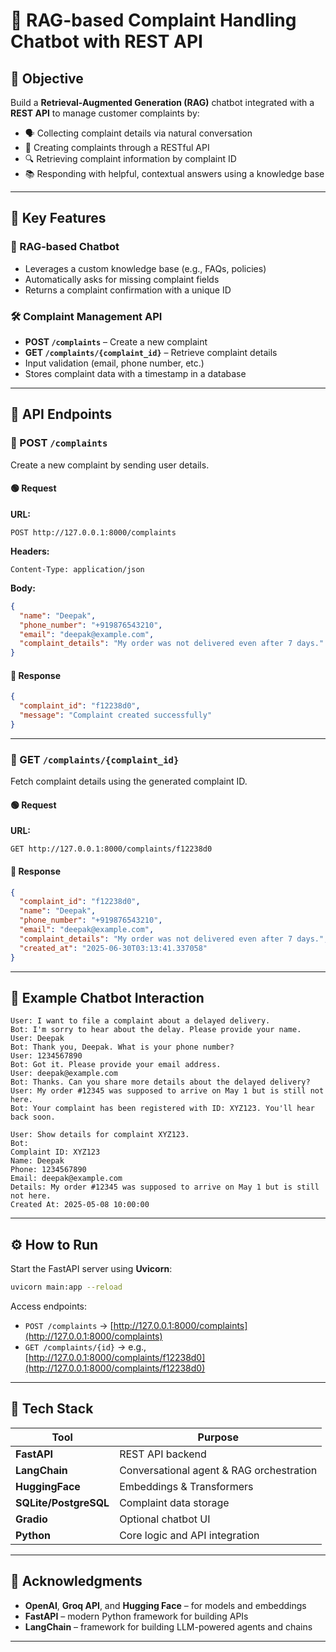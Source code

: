 # 🤖 RAG-based Complaint Handling Chatbot with REST API

## 📌 Objective

Build a **Retrieval-Augmented Generation (RAG)** chatbot integrated with a **REST API** to manage customer complaints by:

- 🗣️ Collecting complaint details via natural conversation
- 🧾 Creating complaints through a RESTful API
- 🔍 Retrieving complaint information by complaint ID
- 📚 Responding with helpful, contextual answers using a knowledge base

---

## 🚀 Key Features

### 🧠 RAG-based Chatbot
- Leverages a custom knowledge base (e.g., FAQs, policies)
- Automatically asks for missing complaint fields
- Returns a complaint confirmation with a unique ID

### 🛠️ Complaint Management API
- **POST `/complaints`** – Create a new complaint
- **GET `/complaints/{complaint_id}`** – Retrieve complaint details
- Input validation (email, phone number, etc.)
- Stores complaint data with a timestamp in a database

---

## 📂 API Endpoints

### 🔹 POST `/complaints`

Create a new complaint by sending user details.

#### 🟢 Request

**URL:**
```
POST http://127.0.0.1:8000/complaints
```

**Headers:**
```
Content-Type: application/json
```

**Body:**
```json
{
  "name": "Deepak",
  "phone_number": "+919876543210",
  "email": "deepak@example.com",
  "complaint_details": "My order was not delivered even after 7 days."
}
```

#### 🔵 Response

```json
{
  "complaint_id": "f12238d0",
  "message": "Complaint created successfully"
}
```

---

### 🔹 GET `/complaints/{complaint_id}`

Fetch complaint details using the generated complaint ID.

#### 🟢 Request

**URL:**
```
GET http://127.0.0.1:8000/complaints/f12238d0
```

#### 🔵 Response

```json
{
  "complaint_id": "f12238d0",
  "name": "Deepak",
  "phone_number": "+919876543210",
  "email": "deepak@example.com",
  "complaint_details": "My order was not delivered even after 7 days.",
  "created_at": "2025-06-30T03:13:41.337058"
}
```

---

## 💬 Example Chatbot Interaction

```text
User: I want to file a complaint about a delayed delivery.
Bot: I'm sorry to hear about the delay. Please provide your name.
User: Deepak
Bot: Thank you, Deepak. What is your phone number?
User: 1234567890
Bot: Got it. Please provide your email address.
User: deepak@example.com
Bot: Thanks. Can you share more details about the delayed delivery?
User: My order #12345 was supposed to arrive on May 1 but is still not here.
Bot: Your complaint has been registered with ID: XYZ123. You'll hear back soon.

User: Show details for complaint XYZ123.
Bot:
Complaint ID: XYZ123  
Name: Deepak  
Phone: 1234567890  
Email: deepak@example.com  
Details: My order #12345 was supposed to arrive on May 1 but is still not here.  
Created At: 2025-05-08 10:00:00
```

---

## ⚙️ How to Run

Start the FastAPI server using **Uvicorn**:

```bash
uvicorn main:app --reload
```

Access endpoints:

- `POST /complaints` → [http://127.0.0.1:8000/complaints](http://127.0.0.1:8000/complaints)  
- `GET /complaints/{id}` → e.g., [http://127.0.0.1:8000/complaints/f12238d0](http://127.0.0.1:8000/complaints/f12238d0)

---

## 🧰 Tech Stack

| Tool                  | Purpose                              |
| --------------------- | ------------------------------------ |
| **FastAPI**           | REST API backend                     |
| **LangChain**         | Conversational agent & RAG orchestration |
| **HuggingFace**       | Embeddings & Transformers            |
| **SQLite/PostgreSQL** | Complaint data storage               |
| **Gradio**            | Optional chatbot UI                  |
| **Python**            | Core logic and API integration       |

---

## 🙏 Acknowledgments

- **OpenAI**, **Groq API**, and **Hugging Face** – for models and embeddings
- **FastAPI** – modern Python framework for building APIs
- **LangChain** – framework for building LLM-powered agents and chains

---

